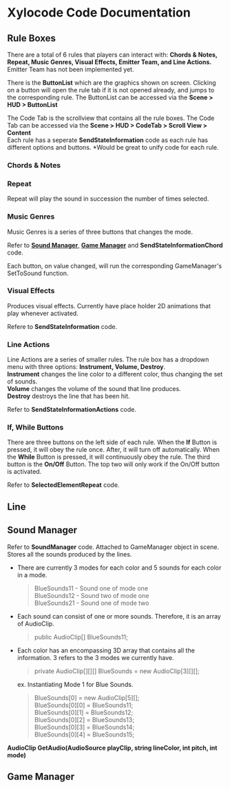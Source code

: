 # Xylocode Code Documentation

## Rule Boxes
There are a total of 6 rules that players can interact with: **Chords & Notes, Repeat, Music Genres, 
Visual Effects, Emitter Team, and Line Actions.** Emitter Team has not been implemented yet.   

There is the **ButtonList** which are the graphics shown on screen. Clicking on a button will open the
rule tab if it is not opened already, and jumps to the corresponding rule. The ButtonList can be 
accessed via the **Scene > HUD > ButtonList**  

The Code Tab is the scrollview that contains all the rule boxes. The Code Tab can be accessed via 
the **Scene > HUD > CodeTab > Scroll View > Content**  
Each rule has a seperate **SendStateInformation** code as each rule has different options and buttons. 
*Would be great to unify code for each rule.
### Chords & Notes

### Repeat
Repeat will play the sound in succession the number of times selected. 

### Music Genres
Music Genres is a series of three buttons that changes the mode.  

Refer to **[Sound Manager](##Sound-Manager)**, **[Game Manager](##Game-Manager)** and 
**SendStateInformationChord** code.  

Each button, on value changed, will run the corresponding GameManager's SetToSound function. 

### Visual Effects
Produces visual effects. Currently have place holder 2D animations that play whenever activated.

Refere to **SendStateInformation** code. 

### Line Actions
Line Actions are a series of smaller rules. The rule box has a dropdown menu with three options: 
**Instrument, Volume, Destroy**.  
**Instrument** changes the line color to a different color, thus changing the set of sounds.  
**Volume** changes the volume of the sound that line produces.  
**Destroy** destroys the line that has been hit.   

Refer to **SendStateInformationActions** code.

### If, While Buttons
There are three buttons on the left side of each rule. When the **If** Button is pressed, it will obey 
the rule once. After, it will turn off automatically. When the **While** Button is pressed, it will continuously obey the rule. The third 
button is the **On/Off** Button. The top two will only work if the On/Off button is activated.   

Refer to **SelectedElementRepeat** code.

## Line

## Sound Manager
Refer to **SoundManager** code. Attached to GameManager object in scene.
Stores all the sounds produced by the lines.  
- There are currently 3 modes for each color and 5 sounds for each color in a mode.   
    >BlueSounds11 - Sound one of mode one  
    >BlueSounds12 - Sound two of mode one  
    >BlueSounds21 - Sound one of mode two  
    
- Each sound can consist of one or more sounds. Therefore, it is an array of AudioClip.  
  >public AudioClip[] BlueSounds11;  
- Each color has an encompassing 3D array that contains all the information. 3 refers to the 3 modes 
we currently have.
  >private AudioClip[][][] BlueSounds = new AudioClip[3][][];  
  
    ex. Instantiating Mode 1 for Blue Sounds.  
  >BlueSounds[0] = new AudioClip[5][];  
        BlueSounds[0][0] = BlueSounds11;  
        BlueSounds[0][1] = BlueSounds12;  
        BlueSounds[0][2] = BlueSounds13;  
        BlueSounds[0][3] = BlueSounds14;  
        BlueSounds[0][4] = BlueSounds15;  

**AudioClip GetAudio(AudioSource playClip, string lineColor, int pitch, int mode)**

## Game Manager